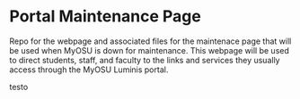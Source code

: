 Portal Maintenance Page
===================

Repo for the webpage and associated files for the maintenace page that will be used when MyOSU is down for maintenance. This webpage will be used to direct students, staff, and faculty to the links and services they usually access through the MyOSU Luminis portal.


testo
